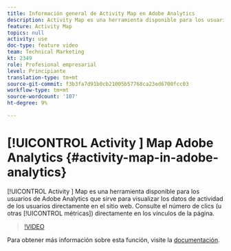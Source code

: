 ```yaml
---
title: Información general de Activity Map en Adobe Analytics
description: Activity Map es una herramienta disponible para los usuarios de Adobe Analytics que sirve para visualizar los datos de actividad de los usuarios directamente en el sitio web. Ver el número de clics (u otras métricas) directamente en los vínculos de la página.
feature: Activity Map
topics: null
activity: use
doc-type: feature video
team: Technical Marketing
kt: 2349
role: Profesional empresarial
level: Principiante
translation-type: tm+mt
source-git-commit: f3b3fa7d91b0cb21005b57768ca23ed6700fcc03
workflow-type: tm+mt
source-wordcount: '107'
ht-degree: 9%

---
```



# [!UICONTROL Activity ] Map Adobe Analytics  {#activity-map-in-adobe-analytics}

[!UICONTROL Activity ] Map es una herramienta disponible para los usuarios de Adobe Analytics que sirve para visualizar los datos de actividad de los usuarios directamente en el sitio web. Consulte el número de clics (u otras [!UICONTROL métricas]) directamente en los vínculos de la página.

>[!VIDEO](https://video.tv.adobe.com/v/25451/?quality=12)

Para obtener más información sobre esta función, visite la [documentación](https://marketing.adobe.com/resources/help/es_ES/analytics/activitymap/).
